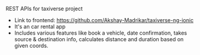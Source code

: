 REST APIs for taxiverse project

- Link to frontend: https://github.com/Akshay-Madrikar/taxiverse-ng-ionic
- It's an car rental app
- Includes various features like book a vehicle, date confirmation, takes source & destination info, calculates distance and duration based on given coords.

